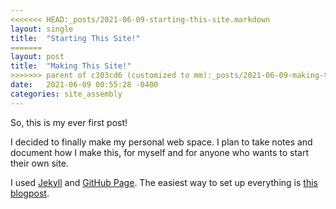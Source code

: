 ```yaml
---
<<<<<<< HEAD:_posts/2021-06-09-starting-this-site.markdown
layout: single
title:  "Starting This Site!"
=======
layout: post
title:  "Making This Site!"
>>>>>>> parent of c303cd6 (customized to mm):_posts/2021-06-09-making-this-site.markdown
date:   2021-06-09 00:55:28 -0400
categories: site_assembly
---
```


So, this is my ever first post! 

I decided to finally make my personal web space. I plan to take notes and document how I make this, for myself and for anyone who wants to start their own site.

I used [Jekyll][jekyll-gh] and [GitHub Page][github-pages]. The easiest way to set up everything is [this blogpost][blogpost]. 

<!-- You’ll find this post in your `_posts` directory. Go ahead and edit it and re-build the site to see your changes. You can rebuild the site in many different ways, but the most common way is to run `jekyll serve`, which launches a web server and auto-regenerates your site when a file is updated.

Jekyll requires blog post files to be named according to the following format:

`YEAR-MONTH-DAY-title.MARKUP`

Where `YEAR` is a four-digit number, `MONTH` and `DAY` are both two-digit numbers, and `MARKUP` is the file extension representing the format used in the file. After that, include the necessary front matter. Take a look at the source for this post to get an idea about how it works.

Jekyll also offers powerful support for code snippets:

{% highlight ruby %}
def print_hi(name)
  puts "Hi, #{name}"
end
print_hi('Tom')
#=> prints 'Hi, Tom' to STDOUT.
{% endhighlight %}

Check out the [Jekyll docs][jekyll-docs] for more info on how to get the most out of Jekyll. File all bugs/feature requests at [Jekyll’s GitHub repo][jekyll-gh]. If you have questions, you can ask them on [Jekyll Talk][jekyll-talk].

[jekyll-docs]: https://jekyllrb.com/docs/home
[jekyll-talk]: https://talk.jekyllrb.com/ -->

[github-pages]: [https://pages.github.com/]
[blogpost]: https://programminghistorian.org/en/lessons/building-static-sites-with-jekyll-github-pages
[jekyll-gh]:   https://github.com/jekyll/jekyll
